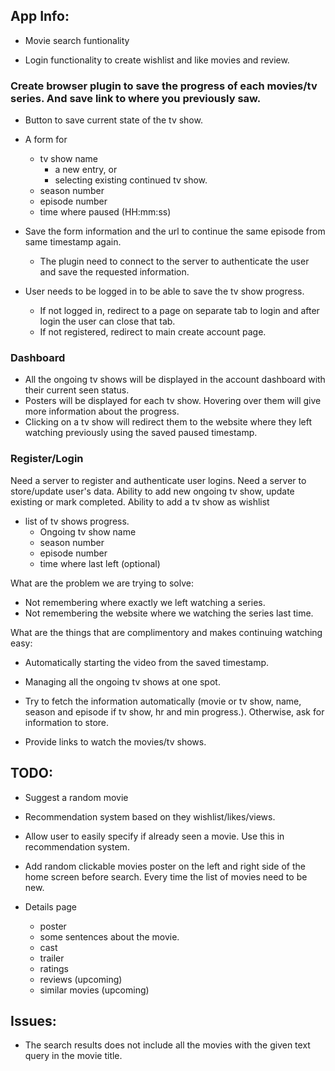 
## App Info:

- Movie search funtionality

- Login functionality to create wishlist and like movies and review. 


### Create browser plugin to save the progress of each movies/tv series. And save link to where you previously saw.

- Button to save current state of the tv show.
- A form for 
  - tv show name
    - a new entry, or
    - selecting existing continued tv show.
  - season number
  - episode number
  - time where paused (HH:mm:ss)
- Save the form information and the url to continue the same episode from same timestamp again.
  - The plugin need to connect to the server to authenticate the user and save the requested information.

- User needs to be logged in to be able to save the tv show progress. 
  - If not logged in, redirect to a page on separate tab to login and after login the user can close that tab.
  - If not registered, redirect to main create account page.
  
### Dashboard

- All the ongoing tv shows will be displayed in the account dashboard with their current seen status.
- Posters will be displayed for each tv show. Hovering over them will give more information about the progress.
- Clicking on a tv show will redirect them to the website where they left watching previously using the saved paused timestamp.

### Register/Login

Need a server to register and authenticate user logins.
Need a server to store/update user's data. Ability to add new ongoing tv show, update existing or mark completed. Ability to add a tv show as wishlist
  - list of tv shows progress.
    - Ongoing tv show name
    - season number
    - episode number
    - time where last left (optional)


What are the problem we are trying to solve:
- Not remembering where exactly we left watching a series.
- Not remembering the website where we watching the series last time.

What are the things that are complimentory and makes continuing watching easy:
- Automatically starting the video from the saved timestamp.
- Managing all the ongoing tv shows at one spot.



- Try to fetch the information automatically (movie or tv show, name, season and episode if tv show, hr and min progress.). Otherwise, ask for information to store.
- Provide links to watch the movies/tv shows.

## TODO:
- Suggest a random movie
- Recommendation system based on they wishlist/likes/views.
- Allow user to easily specify if already seen a movie. Use this in recommendation system.

- Add random clickable movies poster on the left and right side of the home screen before search. 
	Every time the list of movies need to be new.

- Details page
	- poster
	- some sentences about the movie.
	- cast
	- trailer
	- ratings
	- reviews (upcoming)
	- similar movies (upcoming)




## Issues:

- The search results does not include all the movies with the given text query in the movie title. 

